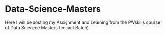 # Data-Science-Masters

Here I will be posting my Assignment and Learning from the PWskills course of Data Scienece Masters (Impact Batch)
